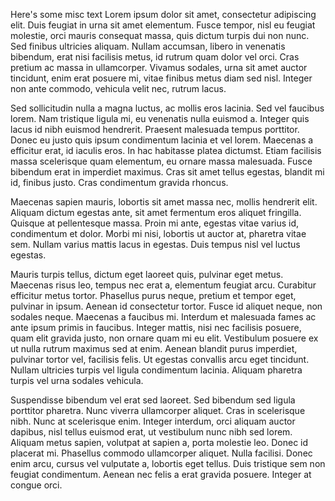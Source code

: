 Here's some misc text
Lorem ipsum dolor sit amet, consectetur adipiscing elit. Duis feugiat in urna sit amet elementum. Fusce tempor, nisl eu feugiat molestie, orci mauris consequat massa, quis dictum turpis dui non nunc. Sed finibus ultricies aliquam. Nullam accumsan, libero in venenatis bibendum, erat nisi facilisis metus, id rutrum quam dolor vel orci. Cras pretium ac massa in ullamcorper. Vivamus sodales, urna sit amet auctor tincidunt, enim erat posuere mi, vitae finibus metus diam sed nisl. Integer non ante commodo, vehicula velit nec, rutrum lacus.

Sed sollicitudin nulla a magna luctus, ac mollis eros lacinia. Sed vel faucibus lorem. Nam tristique ligula mi, eu venenatis nulla euismod a. Integer quis lacus id nibh euismod hendrerit. Praesent malesuada tempus porttitor. Donec eu justo quis ipsum condimentum lacinia et vel lorem. Maecenas a efficitur erat, id iaculis eros. In hac habitasse platea dictumst. Etiam facilisis massa scelerisque quam elementum, eu ornare massa malesuada. Fusce bibendum erat in imperdiet maximus. Cras sit amet tellus egestas, blandit mi id, finibus justo. Cras condimentum gravida rhoncus.

Maecenas sapien mauris, lobortis sit amet massa nec, mollis hendrerit elit. Aliquam dictum egestas ante, sit amet fermentum eros aliquet fringilla. Quisque at pellentesque massa. Proin mi ante, egestas vitae varius id, condimentum et dolor. Morbi mi nisi, lobortis ut auctor at, pharetra vitae sem. Nullam varius mattis lacus in egestas. Duis tempus nisl vel luctus egestas.

Mauris turpis tellus, dictum eget laoreet quis, pulvinar eget metus. Maecenas risus leo, tempus nec erat a, elementum feugiat arcu. Curabitur efficitur metus tortor. Phasellus purus neque, pretium et tempor eget, pulvinar in ipsum. Aenean id consectetur tortor. Fusce id aliquet neque, non sodales neque. Maecenas a faucibus mi. Interdum et malesuada fames ac ante ipsum primis in faucibus. Integer mattis, nisi nec facilisis posuere, quam elit gravida justo, non ornare quam mi eu elit. Vestibulum posuere ex ut nulla rutrum maximus sed at enim. Aenean blandit purus imperdiet, pulvinar tortor vel, facilisis felis. Ut egestas convallis arcu eget tincidunt. Nullam ultricies turpis vel ligula condimentum lacinia. Aliquam pharetra turpis vel urna sodales vehicula.

Suspendisse bibendum vel erat sed laoreet. Sed bibendum sed ligula porttitor pharetra. Nunc viverra ullamcorper aliquet. Cras in scelerisque nibh. Nunc at scelerisque enim. Integer interdum, orci aliquam auctor dapibus, nisl tellus euismod erat, ut vestibulum nunc nibh sed lorem. Aliquam metus sapien, volutpat at sapien a, porta molestie leo. Donec id placerat mi. Phasellus commodo ullamcorper aliquet. Nulla facilisi. Donec enim arcu, cursus vel vulputate a, lobortis eget tellus. Duis tristique sem non feugiat condimentum. Aenean nec felis a erat gravida posuere. Integer at congue orci.
